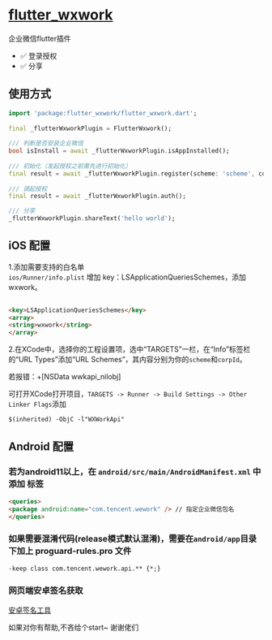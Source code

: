 # [flutter_wxwork](https://pub.dev/packages/flutter_wxwork)

企业微信flutter插件

- ✅ 登录授权
- ✅ 分享


## 使用方式

```dart  
import 'package:flutter_wxwork/flutter_wxwork.dart';  
  
final _flutterWxworkPlugin = FlutterWxwork();  
  
/// 判断是否安装企业微信  
bool isInstall = await _flutterWxworkPlugin.isAppInstalled();  
  
/// 初始化（发起授权之前需先进行初始化）  
final result = await _flutterWxworkPlugin.register(scheme: 'scheme', corpId: 'corpId', agentId:'agentId');  
  
/// 调起授权  
final result = await _flutterWxworkPlugin.auth();

/// 分享
_flutterWxworkPlugin.shareText('hello world');
```  

## iOS 配置

1.添加需要支持的白名单  
```ios/Runner/info.plist``` 增加 key：LSApplicationQueriesSchemes，添加 wxwork。

```html  
  
<key>LSApplicationQueriesSchemes</key>  
<array>  
<string>wxwork</string>  
</array>  
```  

2.在XCode中，选择你的工程设置项，选中“TARGETS”一栏，在“Info”标签栏的“URL Types”添加“URL Schemes”，其内容分别为你的`scheme`和`corpId`。


若报错：+[NSData wwkapi_nilobj]

可打开XCode打开项目，``TARGETS -> Runner -> Build Settings -> Other Linker Flags``添加
```html  
$(inherited) -ObjC -l"WXWorkApi"  
```  

## Android 配置

### 若为android11以上，在 ```android/src/main/AndroidManifest.xml``` 中添加 <queries> 标签

```html  
<queries>  
<package android:name="com.tencent.wework" /> // 指定企业微信包名  
</queries>  
```  

### 如果需要混淆代码(release模式默认混淆)，需要在`android/app`目录下加上 proguard-rules.pro 文件
```html  
-keep class com.tencent.wework.api.** {*;}  
```  

### 网页端安卓签名获取
[安卓签名工具](https://dldir1.qq.com/qqcontacts/Gen_Signature_Android.apk)


如果对你有帮助,不吝给个start~ 谢谢佬们